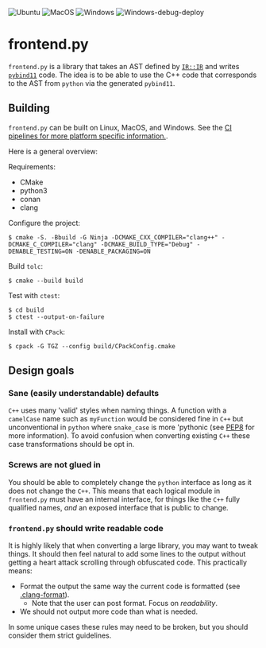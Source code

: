 ![Ubuntu](https://github.com/Tolc-Software/frontend.py/workflows/Ubuntu/badge.svg) ![MacOS](https://github.com/Tolc-Software/frontend.py/workflows/MacOS/badge.svg) ![Windows](https://github.com/Tolc-Software/frontend.py/actions/workflows/windows.yml/badge.svg) ![Windows-debug-deploy](https://github.com/Tolc-Software/frontend.py/actions/workflows/windows-debug-deploy.yml/badge.svg)

# frontend.py #

`frontend.py` is a library that takes an AST defined by [`IR::IR`](https://github.com/Tolc-Software/IntermediateRepresentation) and writes [`pybind11`](https://github.com/pybind/pybind11) code. The idea is to be able to use the C++ code that corresponds to the AST from `python` via the generated `pybind11`.

## Building ##

`frontend.py` can be built on Linux, MacOS, and Windows. See the [CI pipelines for more platform specific information.](./.github/workflows/).

Here is a general overview:

Requirements:

* CMake
* python3
* conan
* clang

Configure the project:

```shell
$ cmake -S. -Bbuild -G Ninja -DCMAKE_CXX_COMPILER="clang++" -DCMAKE_C_COMPILER="clang" -DCMAKE_BUILD_TYPE="Debug" -DENABLE_TESTING=ON -DENABLE_PACKAGING=ON
```

Build `tolc`:

```shell
$ cmake --build build
```

Test with `ctest`:

```shell
$ cd build
$ ctest --output-on-failure
```

Install with `CPack`:

```shell
$ cpack -G TGZ --config build/CPackConfig.cmake
```


## Design goals ##

### Sane (easily understandable) defaults ###

`C++` uses many 'valid' styles when naming things. A function with a `camelCase` name such as `myFunction` would be considered fine in `C++` but unconventional in `python` where `snake_case` is more 'pythonic (see [PEP8](https://www.python.org/dev/peps/pep-0008/#function-and-variable-names) for more information). To avoid confusion when converting existing `C++` these case transformations should be opt in.

### Screws are not glued in ###

You should be able to completely change the `python` interface as long as it does not change the `C++`. This means that each logical module in `frontend.py` must have an internal interface, for things like the `C++` fully qualified names, *and* an exposed interface that is public to change.

### `frontend.py` should write readable code ###

It is highly likely that when converting a large library, you may want to tweak things. It should then feel natural to add some lines to the output without getting a heart attack scrolling through obfuscated code. This practically means:

* Format the output the same way the current code is formatted (see [.clang-format](./.clang-format)).
    * Note that the user can post format. Focus on *readability*.
* We should not output more code than what is needed.

In some unique cases these rules may need to be broken, but you should consider them strict guidelines.

